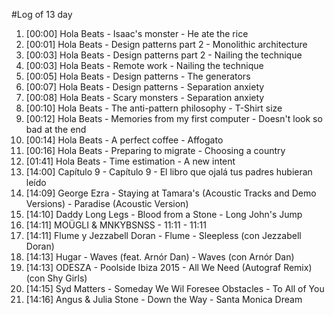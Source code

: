 #Log of 13 day

1. [00:00] Hola Beats - Isaac's monster - He ate the rice
1. [00:01] Hola Beats - Design patterns part 2 - Monolithic architecture
1. [00:03] Hola Beats - Design patterns part 2 - Nailing the technique
1. [00:03] Hola Beats - Remote work - Nailing the technique
1. [00:05] Hola Beats - Design patterns - The generators
1. [00:07] Hola Beats - Design patterns - Separation anxiety
1. [00:08] Hola Beats - Scary monsters - Separation anxiety
1. [00:10] Hola Beats - The anti-pattern philosophy - T-Shirt size
1. [00:12] Hola Beats - Memories from my first computer - Doesn't look so bad at the end
1. [00:14] Hola Beats - A perfect coffee - Affogato
1. [00:16] Hola Beats - Preparing to migrate - Choosing a country
1. [01:41] Hola Beats - Time estimation - A new intent
1. [14:00] Capítulo 9 - Capítulo 9 - El libro que ojalá tus padres hubieran leído
1. [14:09] George Ezra - Staying at Tamara's (Acoustic Tracks and Demo Versions) - Paradise (Acoustic Version)
1. [14:10] Daddy Long Legs - Blood from a Stone - Long John's Jump
1. [14:11] MOÜGLI & MNKYBSNSS - 11:11 - 11:11
1. [14:11] Flume y Jezzabell Doran - Flume - Sleepless (con Jezzabell Doran)
1. [14:13] Hugar - Waves (feat. Arnór Dan) - Waves (con Arnór Dan)
1. [14:13] ODESZA - Poolside Ibiza 2015 - All We Need (Autograf Remix) (con Shy Girls)
1. [14:15] Syd Matters - Someday We Wil Foresee Obstacles - To All of You
1. [14:16] Angus & Julia Stone - Down the Way - Santa Monica Dream
